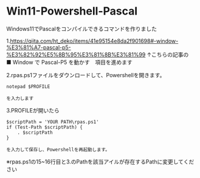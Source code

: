 # Win11-Powershell-Pascal
Windows11でPascalをコンパイルできるコマンドを作りました

1.https://qiita.com/ht_deko/items/41e95154e8da2f901698#-window-%E3%81%A7-pascal-p5-%E3%82%92%E5%8B%95%E3%81%8B%E3%81%99
	↑こちらの記事の　■ Window で Pascal-P5 を動かす　項目を進めます

2.rpas.ps1ファイルをダウンロードして、Powershellを開きます。

	notepad $PROFILE

	を入力します

3.PROFILEが開いたら

	$scriptPath = 'YOUR PATH\rpas.ps1'
	if (Test-Path $scriptPath) {
    	. $scriptPath
	}

	を入力して保存し、Powershellを再起動します。

※rpas.ps1の15~16行目と3.のPathを該当アイルが存在するPathに変更してください
